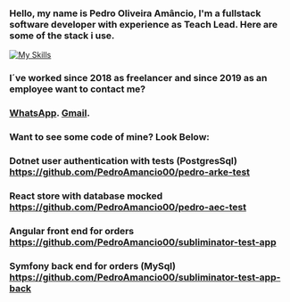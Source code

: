### Hello, my name is Pedro Oliveira Amâncio, I'm a fullstack software developer with experience as Teach Lead. Here are some of the stack i use.
[![My Skills](https://skillicons.dev/icons?i=dotnet,java,python,nodejs,nest,angular,react,js,html,css)](https://skillicons.dev)


### I´ve worked since 2018 as freelancer and since 2019 as an employee want to contact me?

### [WhatsApp](https://wa.me/+5531936192452).   [Gmail](https://mail.google.com/mail/?view=cm&fs=1&to=pedroamanciodeveloper@gmail.com).


### Want to see some code of mine? Look Below:

### Dotnet user authentication with tests (PostgresSql) https://github.com/PedroAmancio00/pedro-arke-test

### React store with database mocked https://github.com/PedroAmancio00/pedro-aec-test

### Angular front end for orders https://github.com/PedroAmancio00/subliminator-test-app

### Symfony back end for orders (MySql) https://github.com/PedroAmancio00/subliminator-test-app-back



<!--
**PedroAmancio00/PedroAmancio00** is a ✨ _special_ ✨ repository because its `README.md` (this file) appears on your GitHub profile.

Here are some ideas to get you started:

- 🔭 I’m currently working on ...
- 🌱 I’m currently learning ...
- 👯 I’m looking to collaborate on ...
- 🤔 I’m looking for help with ...
- 💬 Ask me about ...
- 📫 How to reach me: ...
- 😄 Pronouns: ...
- ⚡ Fun fact: ...
-->
